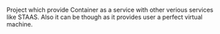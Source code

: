 Project which provide Container as a service with other verious services like STAAS. Also it can be though as it provides user a perfect virtual machine.
